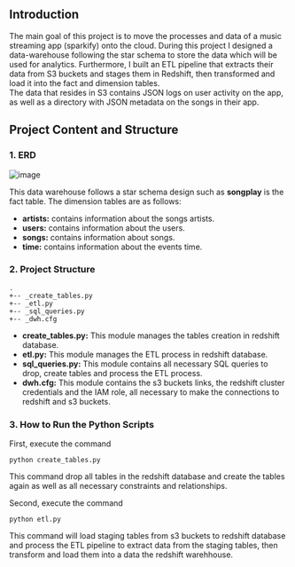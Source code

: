## Introduction
The main goal of this project is to move the processes and data of a music streaming app (sparkify) onto the cloud.
During this project I designed a data-warehouse following the star schema to store the data which will be used for analytics.
Furthermore, I built an ETL pipeline that extracts their data from S3 buckets and stages them in Redshift, then transformed and load it 
into the fact and dimension tables.<br>
The data that resides in S3 contains JSON logs on user activity on the app, as well as a directory with JSON metadata on the songs in their app.


## Project Content and Structure
### 1. ERD

![image](https://drive.google.com/uc?export=view&id=1M5xNIgHgMI10vFy1Yl5WaM49qOWFC61u)

This data warehouse follows a star schema design such as <b>songplay</b> is the fact table. 
The dimension tables are as follows:
* <b>artists:</b> contains information about the songs artists.
* <b>users:</b> contains information about the users.
* <b>songs:</b> contains information about songs.
* <b>time:</b> contains information about the events time.

### 2. Project Structure
```
.
+-- _create_tables.py
+-- _etl.py
+-- _sql_queries.py
+-- _dwh.cfg
```
* <b>create_tables.py:</b> This module manages the tables creation in redshift database.
* <b>etl.py:</b> This module manages the ETL process in redshift database.
* <b>sql_queries.py:</b> This module contains all necessary SQL queries to drop, create tables and process the ETL process.
* <b>dwh.cfg:</b> This module contains the s3 buckets links, the redshift cluster credentials and the IAM role, all necessary to make the connections to redshift and s3 buckets. 
    
### 3. How to Run the Python Scripts

First, execute the command
``` 
python create_tables.py 
```
This command drop all tables in the redshift database and create 
the tables again as well as all necessary constraints and relationships.

Second, execute the command 
```
python etl.py 
```
This command will load staging tables from s3 buckets to redshift database
and process the ETL pipeline to extract data from the staging tables, then transform and load them into a data the redshift warehhouse.


